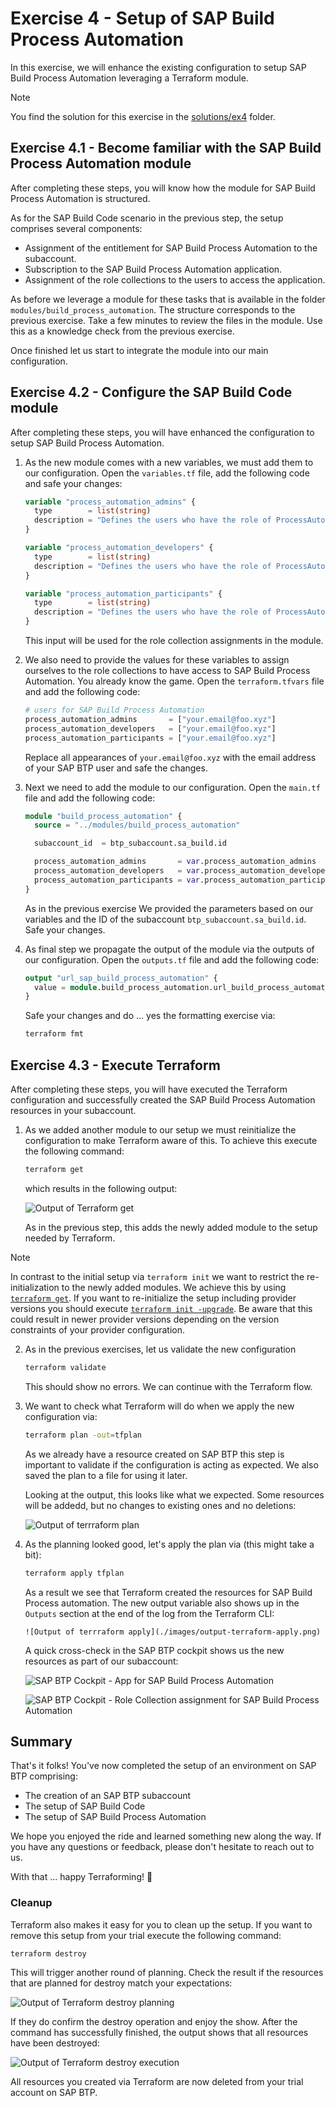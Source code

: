 # Exercise 4 - Setup of SAP Build Process Automation

In this exercise, we will enhance the existing configuration to setup SAP Build Process Automation leveraging a Terraform module.

> [!NOTE]
> You find the solution for this exercise in the [solutions/ex4](../../solutions/ex4/) folder.

## Exercise 4.1 - Become familiar with the SAP Build Process Automation module

After completing these steps, you will know how the module for SAP Build Process Automation is structured.

As for the SAP Build Code scenario in the previous step, the setup comprises several components:

- Assignment of the entitlement for SAP Build Process Automation to the subaccount.
- Subscription to the SAP Build Process Automation application.
- Assignment of the role collections to the users to access the application.

As before we leverage a module for these tasks that is available in the folder `modules/build_process_automation`. The structure corresponds to the previous exercise. Take a few minutes to review the files in the module. Use this as a knowledge check from the previous exercise.

Once finished let us start to integrate the module into our main configuration.

## Exercise 4.2 - Configure the SAP Build Code module

After completing these steps, you will have enhanced the configuration to setup SAP Build Process Automation.

1. As the new module comes with a new variables, we must add them to our configuration. Open the `variables.tf` file, add the following code and safe your changes:

   ``` terraform
   variable "process_automation_admins" {
     type        = list(string)
     description = "Defines the users who have the role of ProcessAutomationAdmin in SAP Build Process Automation"
   }

   variable "process_automation_developers" {
     type        = list(string)
     description = "Defines the users who have the role of ProcessAutomationDeveloper in SAP Build Process Automation"
   }

   variable "process_automation_participants" {
     type        = list(string)
     description = "Defines the users who have the role of ProcessAutomationParticipant in SAP Build Process Automation"
   }
   ```

   This input will be used for the role collection assignments in the module.

1. We also need to provide the values for these variables to assign ourselves to the role collections to have access to SAP Build Process Automation. You already know the game. Open the `terraform.tfvars` file and add the following code:

   ``` terraform
   # users for SAP Build Process Automation
   process_automation_admins       = ["your.email@foo.xyz"]
   process_automation_developers   = ["your.email@foo.xyz"]
   process_automation_participants = ["your.email@foo.xyz"]
   ```

   Replace all appearances of `your.email@foo.xyz` with the email address of your SAP BTP user and safe the changes.

1. Next we need to add the module to our configuration. Open the `main.tf` file and add the following code:


   ```terraform
   module "build_process_automation" {
     source = "../modules/build_process_automation"

     subaccount_id  = btp_subaccount.sa_build.id

     process_automation_admins       = var.process_automation_admins
     process_automation_developers   = var.process_automation_developers
     process_automation_participants = var.process_automation_participants
   }
   ```

   As in the previous exercise We provided the parameters based on our variables and the ID of the subaccount `btp_subaccount.sa_build.id`. Safe your changes.

1. As final step we propagate the output of the module via the outputs of our configuration. Open the `outputs.tf` file and add the following code:

   ```terraform
   output "url_sap_build_process_automation" {
     value = module.build_process_automation.url_build_process_automation
   }
   ```

    Safe your changes and do ... yes the formatting exercise via:

    ```bash
    terraform fmt
    ```

## Exercise 4.3 - Execute Terraform

After completing these steps, you will have executed the Terraform configuration and successfully created the SAP Build Process Automation resources in your subaccount.

1. As we added another module to our setup we must reinitialize the configuration to make Terraform aware of this. To achieve this execute the following command:

    ```bash
    terraform get
    ```

    which results in the following output:

    ![Output of Terraform get](./images/output-terraform-get.png)

    As in the previous step, this adds the newly added module to the setup needed by Terraform.

> [!NOTE]
> In contrast to the initial setup via `terraform init` we want to restrict the re-initialization to the newly added modules. We achieve this by using [`terraform get`](https://developer.hashicorp.com/terraform/cli/commands/get). If you want to re-initialize the setup including provider versions you should execute [`terraform init -upgrade`](https://developer.hashicorp.com/terraform/cli/commands/init#upgrade). Be aware that this could result in newer provider versions depending on the version constraints of your provider configuration.

2. As in the previous exercises, let us validate the new configuration

    ```bash
    terraform validate
    ```
    This should show no errors. We can continue with the Terraform flow.

3. We want to check what Terraform will do when we apply the new configuration via:

    ```bash
    terraform plan -out=tfplan
    ```

    As we already have a resource created on SAP BTP this step is important to validate if the configuration is acting as expected. We also saved the plan to a file for using it later.

    Looking at the output, this looks like what we expected. Some resources will be addedd, but no changes to existing ones and no deletions:

    ![Output of terrraform plan](./images/output-terraform-plan.png)


4. As the planning looked good, let's apply the plan via (this might take a bit):

    ```bash
    terraform apply tfplan
    ```

    As a result we see that Terraform created the resources for SAP Build Process automation. The new output variable also shows up in the `Outputs` section at the end of the log from the Terraform CLI:

       ![Output of terrraform apply](./images/output-terraform-apply.png)

    A quick cross-check in the SAP BTP cockpit shows us the new resources as part of our subaccount:

    ![SAP BTP Cockpit - App for SAP Build Process Automation](./images/BTP-cockpit-bpa-apps.png)

    ![SAP BTP Cockpit - Role Collection assignment for SAP Build Process Automation](./images/BTP-cockpit-bpa-role-collections.png)

## Summary

That's it folks! You've now completed the setup of an environment on SAP BTP comprising:

- The creation of an SAP BTP subaccount
- The setup of SAP Build Code
- The setup of SAP Build Process Automation

We hope you enjoyed the ride and learned something new along the way. If you have any questions or feedback, please don't hesitate to reach out to us.

With that ... happy Terraforming! 🚀

### Cleanup

Terraform also makes it easy for you to clean up the setup. If you want to remove this setup from your trial execute the following command:

```bash
terraform destroy
```
This will trigger another round of planning. Check the result if the resources that are planned for destroy match your expectations:

![Output of Terraform destroy planning](./images/output-terraform-destroy-planning.png)

If they do confirm the destroy operation and enjoy the show. After the command has successfully finished, the output shows that all resources have been destroyed:

![Output of Terraform destroy execution](./images/output-terraform-destroy.png)

All resources you created via Terraform are now deleted from your trial account on SAP BTP.
